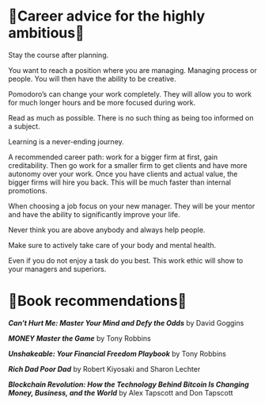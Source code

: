 
# 🔑Career advice for the highly ambitious🔑
  
 
Stay the course after planning.

 
You want to reach a position where you are managing.  Managing process or people.  You will then have the ability to be creative.

 
Pomodoro’s can change your work completely.  They will allow you to work for much longer hours and be more focused during work.

 
Read as much as possible.  There is no such thing as being too informed on a subject.

 
Learning is a never-ending journey.


A recommended career path: work for a bigger firm at first, gain creditability.  Then go work for a smaller firm to get clients and have more autonomy over your work.  Once you have clients and actual value, the bigger firms will hire you back.  This will be much faster than internal promotions.


When choosing a job focus on your new manager.  They will be your mentor and have the ability to significantly improve your life.


Never think you are above anybody and always help people.


Make sure to actively take care of your body and mental health.


Even if you do not enjoy a task do you best.  This work ethic will show to your managers and superiors.




# 📕Book recommendations📕

  


***Can't Hurt Me: Master Your Mind and Defy the Odds*** by David Goggins
  

***MONEY Master the Game*** by Tony Robbins
  

***Unshakeable: Your Financial Freedom Playbook*** by Tony Robbins
  

***Rich Dad Poor Dad*** by Robert Kiyosaki and Sharon Lechter


***Blockchain Revolution: How the Technology Behind Bitcoin Is Changing Money, Business, and the World*** by Alex Tapscott and Don Tapscott

